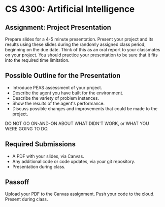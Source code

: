 CS 4300: Artificial Intelligence
===============================================

Assignment: Project Presentation
------------------------------------------------------

Prepare slides for a 4-5 minute presentation. Present your project and its results
using these slides during the randomly assigned class period, beginning on the
due date. Think of this as an oral
report to your classmates on your project. You should practice your presentation
to be sure that it fits into the required time limitation.

Possible Outline for the Presentation
--------------------------------------

- Introduce PEAS assessment of your project.
- Describe the agent you have built for the environment.
- Describe the variety of problem instances.
- Show the results of the agent's performance.
- Discuss possible changes and improvements that could be made to the project.

DO NOT GO ON-AND-ON ABOUT WHAT DIDN'T WORK, or WHAT YOU WERE GOING TO DO.


Required Submissions
------------------------

- A PDF with your slides, via Canvas.
- Any additional code or code updates, via your git repository.
- Presentation during class.

Passoff
-------

Upload your PDF to the Canvas assignment.
Push your code to the cloud.
Present during class.


